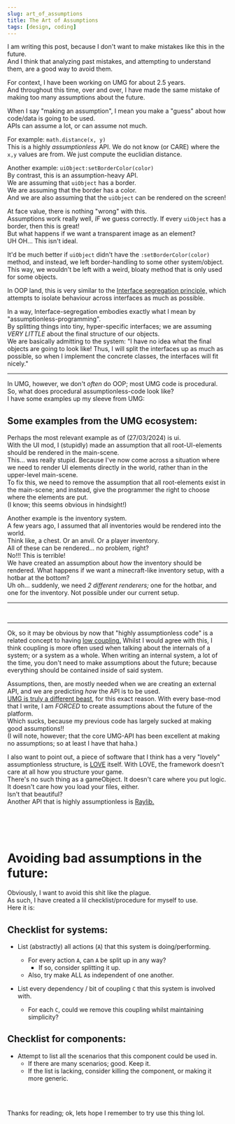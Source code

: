 ```yaml
---
slug: art_of_assumptions
title: The Art of Assumptions
tags: [design, coding]
---
```


I am writing this post, because I don't want to make mistakes like this in the future.  
And I think that analyzing past mistakes, and attempting to understand them, are a good way to avoid them.

<!--truncate-->

For context, I have been working on UMG for about 2.5 years.  
And throughout this time, over and over, I have made the same mistake of making too many assumptions about the future.

When I say "making an assumption", I mean you make a "guess" about how code/data is going to be used.   
APIs can assume a lot, or can assume not much.  

For example: `math.distance(x, y)`  
This is a highly *assumptionless* API. 
We do not know (or CARE) where the `x,y` values are from. We just compute the euclidian distance.

Another example: `uiObject:setBorderColor(color)`  
By contrast, this is an assumption-heavy API.   
We are assuming that `uiObject` has a border.  
We are assuming that the border has a color.  
And we are also assuming that the `uiObject` can be rendered on the screen!

At face value, there is nothing "wrong" with this.  
Assumptions work really well, *IF* we guess correctly. If every `uiObject` has a border, then this is great!  
But what happens if we want a transparent image as an element?  
UH OH... This isn't ideal.

It'd be much better if `uiObject` didn't have the `:setBorderColor(color)` method, and instead, we left border-handling to some other system/object.   
This way, we wouldn't be left with a weird, bloaty method that is only used for some objects.

In OOP land, this is very similar to the [Interface segregation principle,](https://en.wikipedia.org/wiki/Interface_segregation_principle) which attempts to isolate behaviour across interfaces as much as possible.

In a way, Interface-segregation embodies exactly what I mean by "assumptionless-programming".  
By splitting things into tiny, hyper-specific interfaces; we are assuming *VERY LITTLE* about the final structure of our objects.  
We are basically admitting to the system: "I have no idea what the final objects are going to look like! Thus, I will split the interfaces up as much as possible, so when I implement the concrete classes, the interfaces will fit nicely."

---

In UMG, however, we don't *often* do OOP; most UMG code is procedural.  
So, what does procedural assumptionless-code look like?  
I have some examples up my sleeve from UMG:

## Some examples from the UMG ecosystem:

Perhaps the most relevant example as of (27/03/2024) is ui.  
With the UI mod, I (stupidly) made an assumption that all root-UI-elements should be rendered in the main-scene.   
This... was really stupid. Because I've now come across a situation where we need to render UI elements directly in the world, rather than in the upper-level main-scene.  
To fix this, we need to remove the assumption that all root-elements exist in the main-scene; and instead, give the programmer the right to choose where the elements are put.  
(I know; this seems obvious in hindsight!)

Another example is the inventory system.  
A few years ago, I assumed that all inventories would be rendered into the world.   
Think like, a chest. Or an anvil. Or a player inventory.   
All of these can be rendered... no problem, right?  
No!!! This is terrible!   
We have created an assumption about *how* the inventory should be rendered. What happens if we want a minecraft-like inventory setup, with a hotbar at the bottom?   
Uh oh... suddenly, we need *2 different renderers;* one for the hotbar, and one for the inventory. Not possible under our current setup.

----

<br/>

----

Ok, so it may be obvious by now that "highly assumptionless code" is a related concept to having [low coupling.](https://en.wikipedia.org/wiki/Coupling_(computer_programming))  
Whilst I would agree with this, I think coupling is more often used when talking about the internals of a system; or a system as a whole. When writing an internal system, a lot of the time, you don't need to make assumptions about the future; because everything should be contained inside of said system.

Assumptions, then, are mostly needed when we are creating an external API, and we are predicting *how* the API is to be used.  
[UMG is truly a different beast](../umgtech), for this exact reason. With every base-mod that I write, I am *FORCED* to create assumptions about the future of the platform.  
Which sucks, because my previous code has largely sucked at making good assumptions!!  
(I will note, however; that the core UMG-API has been excellent at making no assumptions; so at least I have that haha.)

I also want to point out, a piece of software that I think has a very "lovely" assumptionless structure, is [LOVE](https://love2d.org) itself.  With LOVE, the framework doesn't care at all how you structure your game.   
There's no such thing as a gameObject. 
It doesn't care where you put logic.  
It doesn't care how you load your files, either.  
Isn't that beautiful?  
Another API that is highly assumptionless is [Raylib.](https://www.raylib.com/examples.html)

<br/>
<br/>
<br/>


# Avoiding bad assumptions in the future:
Obviously, I want to avoid this shit like the plague.  
As such, I have created a lil checklist/procedure for myself to use.   
Here it is:

## Checklist for systems:
- List (abstractly) all actions (`A`) that this system is doing/performing.
    - For every action `A`, can `A` be split up in any way?
        - If so, consider splitting it up.
    - Also, try make ALL `A`s independent of one another.

- List every dependency / bit of coupling `C` that this system is involved with.
    - For each `C`, could we remove this coupling whilst maintaining simplicity?

## Checklist for components:
- Attempt to list all the scenarios that this component could be used in.
    - If there are many scenarios; good. Keep it.
    - If the list is lacking, consider killing the component, or making it more generic.



<br/>
<br/>

Thanks for reading; ok, lets hope I remember to try use this thing lol.

